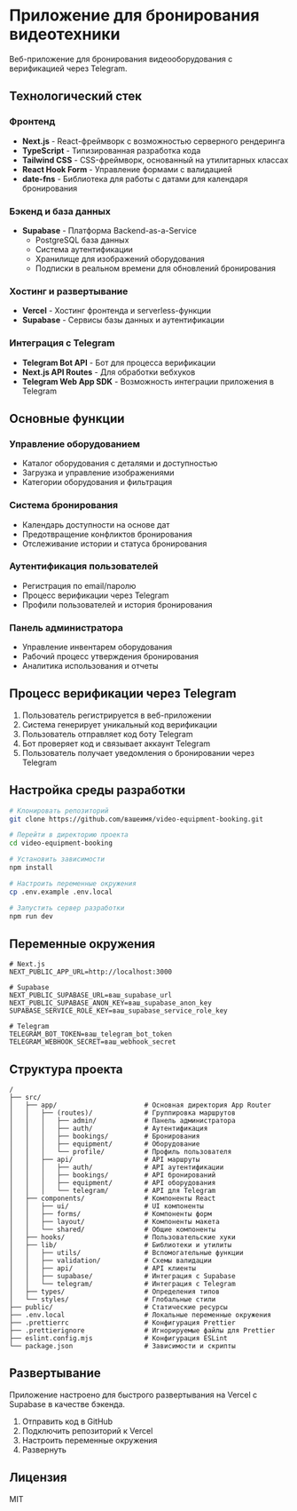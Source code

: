 # Приложение для бронирования видеотехники

Веб-приложение для бронирования видеооборудования с верификацией через Telegram.

## Технологический стек

### Фронтенд

- **Next.js** - React-фреймворк с возможностью серверного рендеринга
- **TypeScript** - Типизированная разработка кода
- **Tailwind CSS** - CSS-фреймворк, основанный на утилитарных классах
- **React Hook Form** - Управление формами с валидацией
- **date-fns** - Библиотека для работы с датами для календаря бронирования

### Бэкенд и база данных

- **Supabase** - Платформа Backend-as-a-Service
  - PostgreSQL база данных
  - Система аутентификации
  - Хранилище для изображений оборудования
  - Подписки в реальном времени для обновлений бронирования

### Хостинг и развертывание

- **Vercel** - Хостинг фронтенда и serverless-функции
- **Supabase** - Сервисы базы данных и аутентификации

### Интеграция с Telegram

- **Telegram Bot API** - Бот для процесса верификации
- **Next.js API Routes** - Для обработки вебхуков
- **Telegram Web App SDK** - Возможность интеграции приложения в Telegram

## Основные функции

### Управление оборудованием

- Каталог оборудования с деталями и доступностью
- Загрузка и управление изображениями
- Категории оборудования и фильтрация

### Система бронирования

- Календарь доступности на основе дат
- Предотвращение конфликтов бронирования
- Отслеживание истории и статуса бронирования

### Аутентификация пользователей

- Регистрация по email/паролю
- Процесс верификации через Telegram
- Профили пользователей и история бронирования

### Панель администратора

- Управление инвентарем оборудования
- Рабочий процесс утверждения бронирования
- Аналитика использования и отчеты

## Процесс верификации через Telegram

1. Пользователь регистрируется в веб-приложении
2. Система генерирует уникальный код верификации
3. Пользователь отправляет код боту Telegram
4. Бот проверяет код и связывает аккаунт Telegram
5. Пользователь получает уведомления о бронировании через Telegram

## Настройка среды разработки

```bash
# Клонировать репозиторий
git clone https://github.com/вашеимя/video-equipment-booking.git

# Перейти в директорию проекта
cd video-equipment-booking

# Установить зависимости
npm install

# Настроить переменные окружения
cp .env.example .env.local

# Запустить сервер разработки
npm run dev
```

## Переменные окружения

```
# Next.js
NEXT_PUBLIC_APP_URL=http://localhost:3000

# Supabase
NEXT_PUBLIC_SUPABASE_URL=ваш_supabase_url
NEXT_PUBLIC_SUPABASE_ANON_KEY=ваш_supabase_anon_key
SUPABASE_SERVICE_ROLE_KEY=ваш_supabase_service_role_key

# Telegram
TELEGRAM_BOT_TOKEN=ваш_telegram_bot_token
TELEGRAM_WEBHOOK_SECRET=ваш_webhook_secret
```

## Структура проекта

```
/
├── src/
│   ├── app/                      # Основная директория App Router
│   │   ├── (routes)/             # Группировка маршрутов
│   │   │   ├── admin/            # Панель администратора
│   │   │   ├── auth/             # Аутентификация
│   │   │   ├── bookings/         # Бронирования
│   │   │   ├── equipment/        # Оборудование
│   │   │   └── profile/          # Профиль пользователя
│   │   ├── api/                  # API маршруты
│   │   │   ├── auth/             # API аутентификации
│   │   │   ├── bookings/         # API бронирований
│   │   │   ├── equipment/        # API оборудования
│   │   │   └── telegram/         # API для Telegram
│   ├── components/               # Компоненты React
│   │   ├── ui/                   # UI компоненты
│   │   ├── forms/                # Компоненты форм
│   │   ├── layout/               # Компоненты макета
│   │   └── shared/               # Общие компоненты
│   ├── hooks/                    # Пользовательские хуки
│   ├── lib/                      # Библиотеки и утилиты
│   │   ├── utils/                # Вспомогательные функции
│   │   ├── validation/           # Схемы валидации
│   │   ├── api/                  # API клиенты
│   │   ├── supabase/             # Интеграция с Supabase
│   │   └── telegram/             # Интеграция с Telegram
│   ├── types/                    # Определения типов
│   └── styles/                   # Глобальные стили
├── public/                       # Статические ресурсы
├── .env.local                    # Локальные переменные окружения
├── .prettierrc                   # Конфигурация Prettier
├── .prettierignore               # Игнорируемые файлы для Prettier
├── eslint.config.mjs             # Конфигурация ESLint
└── package.json                  # Зависимости и скрипты
```

## Развертывание

Приложение настроено для быстрого развертывания на Vercel с Supabase в качестве бэкенда.

1. Отправить код в GitHub
2. Подключить репозиторий к Vercel
3. Настроить переменные окружения
4. Развернуть

## Лицензия

MIT
